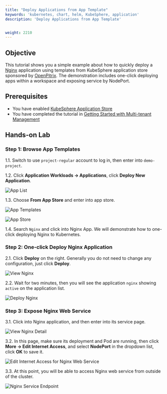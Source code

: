 ```yaml
---
title: "Deploy Applications from App Template"
keywords: 'kubernetes, chart, helm, KubeSphere, application'
description: 'Deploy Applications from App Template'


weight: 2210
---
```


## Objective

This tutorial shows you a simple example about how to quickly deploy a [Nginx](https://nginx.org/) application using templates from KubeSphere application store sponsored by [OpenPitrix](https://github.com/openpitrix/openpitirx). The demonstration includes one-click deploying apps within a workspace and exposing service by NodePort.

## Prerequisites

- You have enabled [KubeSphere Application Store](../../installation/install-openpitrix)
- You have completed the tutorial in [Getting Started with Multi-tenant Management](../admin-quick-start)

## Hands-on Lab

### Step 1: Browse App Templates

1.1. Switch to use `project-regular` account to log in, then enter into `demo-project`.

1.2. Click **Application Workloads → Applications**, click **Deploy New Application**.

![App List](/images/application-templates/20200106161804.png)

1.3. Choose **From App Store** and enter into app store.

![App Templates](/images/application-templates/20201028180736.png)

![App Store](/images/application-templates/20201028180853.png)

1.4. Search `Nginx` and click into Nginx App. We will demonstrate how to one-click deploying Nginx to Kubernetes.

### Step 2: One-click Deploy Nginx Application

2.1. Click **Deploy** on the right. Generally you do not need to change any configuration, just click **Deploy**.

![View Nginx](/images/application-templates/20201028181426.png)

2.2. Wait for two minutes, then you will see the application `nginx` showing `active` on the application list.

![Deploy Nginx](/images/application-templates/20201028181614.png)

### Step 3: Expose Nginx Web Service

3.1. Click into Nginx application, and then enter into its service page.

![View Nginx Detail](/images/application-templates/20201028181834.png)

3.2. In this page, make sure its deployment and Pod are running, then click **More → Edit Internet Access**, and select **NodePort** in the dropdown list, click **OK** to save it.

![Edit Internet Access for Nginx Web Service](/images/application-templates/20201028181957.png)

3.3. At this point, you will be able to access Nginx web service from outside of the cluster.

![Nginx Service Endpoint](/images/application-templates/20201028182251.png)



